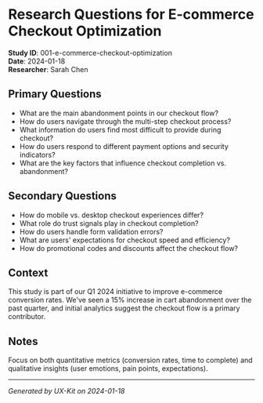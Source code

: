 # Research Questions for E-commerce Checkout Optimization

**Study ID**: 001-e-commerce-checkout-optimization  
**Date**: 2024-01-18  
**Researcher**: Sarah Chen

## Primary Questions

- What are the main abandonment points in our checkout flow?
- How do users navigate through the multi-step checkout process?
- What information do users find most difficult to provide during checkout?
- How do users respond to different payment options and security indicators?
- What are the key factors that influence checkout completion vs. abandonment?

## Secondary Questions

- How do mobile vs. desktop checkout experiences differ?
- What role do trust signals play in checkout completion?
- How do users handle form validation errors?
- What are users' expectations for checkout speed and efficiency?
- How do promotional codes and discounts affect the checkout flow?

## Context

This study is part of our Q1 2024 initiative to improve e-commerce conversion rates. We've seen a 15% increase in cart abandonment over the past quarter, and initial analytics suggest the checkout flow is a primary contributor.

## Notes

Focus on both quantitative metrics (conversion rates, time to complete) and qualitative insights (user emotions, pain points, expectations).

---

*Generated by UX-Kit on 2024-01-18*
